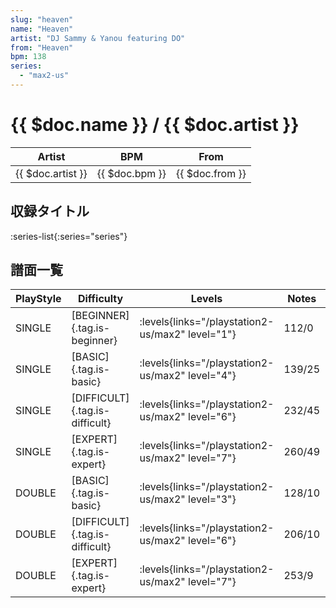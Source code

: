 ```yaml
---
slug: "heaven"
name: "Heaven"
artist: "DJ Sammy & Yanou featuring DO"
from: "Heaven"
bpm: 138
series:
  - "max2-us"
---
```


# {{ $doc.name }} / {{ $doc.artist }}

|Artist|BPM|From|
|------|---|----|
|{{ $doc.artist }}|{{ $doc.bpm }}|{{ $doc.from }}|

## 収録タイトル

:series-list{:series="series"}

## 譜面一覧

|PlayStyle|Difficulty|Levels|Notes|Movie|
|---------|----------|------|-----|-----|
|SINGLE|[BEGINNER]{.tag.is-beginner}| :levels{links="/playstation2-us/max2" level="1"}|112/0||
|SINGLE|[BASIC]{.tag.is-basic}| :levels{links="/playstation2-us/max2" level="4"}|139/25||
|SINGLE|[DIFFICULT]{.tag.is-difficult}| :levels{links="/playstation2-us/max2" level="6"}|232/45||
|SINGLE|[EXPERT]{.tag.is-expert}| :levels{links="/playstation2-us/max2" level="7"}|260/49||
|DOUBLE|[BASIC]{.tag.is-basic}| :levels{links="/playstation2-us/max2" level="3"}|128/10||
|DOUBLE|[DIFFICULT]{.tag.is-difficult}| :levels{links="/playstation2-us/max2" level="6"}|206/10||
|DOUBLE|[EXPERT]{.tag.is-expert}| :levels{links="/playstation2-us/max2" level="7"}|253/9||
